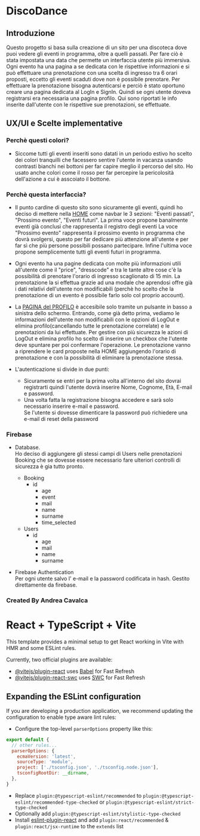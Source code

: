 # DiscoDance

## Introduzione
Questo progetto si basa sulla creazione di un sito per una discoteca dove puoi vedere gli eventi in programma, oltre a quelli passati. Per fare ciò è stata impostata una data che permette un interfaccia utente più immersiva. Ogni evento ha una pagina a se dedicata con le rispettive informazioni e si può effettuare una prenotazione con una scelta di ingresso tra 6 orari proposti, eccetto gli eventi scaduti dove non è possibile prenotare.
Per effettuare la prenotazione bisogna autenticarsi e perciò è stato oportuno creare una pagina dedicata al LogIn e SignIn. 
Quindi se ogni utente doveva registrarsi era necessaria una pagina profilo. Qui sono riportati le info inserite dall'utente con le rispettive sue prenotazioni, se effettuate.

## UX/UI e Scelte implementative
### Perchè questi colori?
  - Siccome tutti gli eventi inseriti sono datati in un periodo estivo ho scelto dei colori tranquilli che facessero sentire l'utente in vacanza usando contrasti bianchi nei bottoni per far capire meglio il percorso del sito. Ho usato anche colori come il rosso per far percepire la pericolosità dell'azione a cui è asscoiato il bottone.

### Perchè questa interfaccia?
  - Il punto cardine di questo sito sono sicuramente gli eventi, quindi ho deciso di mettere nella <u>HOME</u> come navbar le 3 sezioni: "Eventi passati", "Prossimo evento", "Eventi futuri".
  La prima voce propone banalmente eventi già conclusi che rappresenta il registro degli eventi
  La voce "Prossimo evento" rappresenta il prossimo evento in programma che dovrà svolgersi, questo per far dedicare più attenzione all'utente e per far sì che più persone possibili possano partecipare.
  Infine l'ultima voce propone semplicemente tutti gli eventi futuri in programma.

  - Ogni evento ha una pagine dedicata con molte più informazioni utili all'utente come il "price", "dresscode" e tra le tante altre cose c'è la possibilità di prenotare l'orario di ingresso scaglionato di 15 min. La prenotazione la si effettua grazie ad una modale che aprendosi offre già i dati relativi dell'utente non modificabili (perchè ho scelto che la prenotazione di un evento è possibile farlo solo col proprio account).

  - La <u>PAGINA del PROFILO</u> è accesibile solo tramite un pulsante in basso a sinistra dello schermo. Entrando, come già detto prima, vediamo le informazioni dell'utente non modificabili con le opzioni di LogOut e elimina profilo(cancellando tutte le prenotazione correlate) e le prenotazioni da lui effettuate. Per gestire con più sicurezza le azioni di LogOut e elimina profilo ho scelto di inserire un checkbox che l'utente deve spuntare per poi confermare l'operazione.
  Le prenotazione vanno a riprendere le card proposte nella HOME aggiungendo l'orario di prenotazione e con la possibilità di eliminare la prenotazione stessa.

  - L'autenticazione si divide in due punti:    
    - Sicuramente se entri per la prima volta all'interno del sito dovrai registrarti quindi l'utente dovrà inserire Nome, Cognome, Età, E-mail e password.
    - Una volta fatta la registrazione bisogna accedere e sarà solo necessario inserire e-mail e password.   
    Se l'utente si dovesse dimenticare la password può richiedere una e-mail di reset della password
    
### Firebase
  - Database.   
    Ho deciso di aggiungere gli stessi campi di Users nelle prenotazioni Booking che se dovesse essere necessario fare ulteriori controlli di sicurezza è gia tutto pronto.
    - Booking
      - id
        - age
        - event
        - mail
        - name
        - surname
        - time_selected
    - Users
      - id
        - age 
        - mail 
        - name 
        - surname   
  
  - Firebase Authentication   
    Per ogni utente salvo l' e-mail e la password codificata in hash. Gestito direttamente da firebase.

 ### Created By Andrea Cavalca

# React + TypeScript + Vite

This template provides a minimal setup to get React working in Vite with HMR and some ESLint rules.

Currently, two official plugins are available:

- [@vitejs/plugin-react](https://github.com/vitejs/vite-plugin-react/blob/main/packages/plugin-react/README.md) uses [Babel](https://babeljs.io/) for Fast Refresh
- [@vitejs/plugin-react-swc](https://github.com/vitejs/vite-plugin-react-swc) uses [SWC](https://swc.rs/) for Fast Refresh

## Expanding the ESLint configuration

If you are developing a production application, we recommend updating the configuration to enable type aware lint rules:

- Configure the top-level `parserOptions` property like this:

```js
export default {
  // other rules...
  parserOptions: {
    ecmaVersion: 'latest',
    sourceType: 'module',
    project: ['./tsconfig.json', './tsconfig.node.json'],
    tsconfigRootDir: __dirname,
  },
}
```

- Replace `plugin:@typescript-eslint/recommended` to `plugin:@typescript-eslint/recommended-type-checked` or `plugin:@typescript-eslint/strict-type-checked`
- Optionally add `plugin:@typescript-eslint/stylistic-type-checked`
- Install [eslint-plugin-react](https://github.com/jsx-eslint/eslint-plugin-react) and add `plugin:react/recommended` & `plugin:react/jsx-runtime` to the `extends` list


